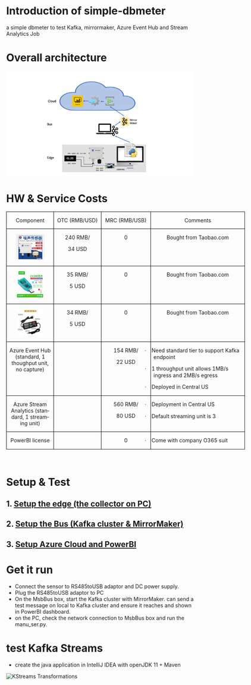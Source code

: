 # Introduction of simple-dbmeter
 a simple dbmeter to test Kafka, mirrormaker, Azure Event Hub and Stream Analytics Job

# Overall architecture
<p><img src="./resources/simple-dbmeter-intro.png" alt="components of the solution" /> </p>

# HW & Service **Costs**


<div class=WordSection1>

<table class=MsoTableGrid border=1 cellspacing=0 cellpadding=0 width=642
 style='width:481.7pt;border-collapse:collapse;border:none'>
 <tr>
  <td width=240 valign=top style='width:90.1pt;border:solid windowtext 1.0pt;
  padding:0cm 5.4pt 0cm 5.4pt'>
  <p class=MsoNormal align=center style='text-align:center'><span lang=EN-US>Component</span></p>
  </td>
  <td width=120 valign=top style='width:90.1pt;border:solid windowtext 1.0pt;
  border-left:none;padding:0cm 5.4pt 0cm 5.4pt'>
  <p class=MsoNormal align=center style='text-align:center'><span lang=EN-US>OTC
  (RMB/USD)</span></p>
  </td>
  <td width=128 valign=top style='width:96.0pt;border:solid windowtext 1.0pt;
  border-left:none;padding:0cm 5.4pt 0cm 5.4pt'>
  <p class=MsoNormal align=center style='text-align:center'><span lang=EN-US>MRC
  (RMB/USB)</span></p>
  </td>
  <td width=274 valign=top style='width:205.5pt;border:solid windowtext 1.0pt;
  border-left:none;padding:0cm 5.4pt 0cm 5.4pt'>
  <p class=MsoNormal align=center style='text-align:center'><span lang=EN-US>Comments</span></p>
  </td>
 </tr>
 <tr>
  <td width=240 valign=top style='width:90.1pt;border:solid windowtext 1.0pt;
  border-top:none;padding:0cm 5.4pt 0cm 5.4pt'>
  <p class=MsoNormal align=center style='text-align:center'><span lang=EN-US><img
  width=77 height=68 id="Picture 1" src="./resources/dbsensor.jpeg"
  alt="A picture containing engine&#10;&#10;Description automatically generated"></span></p>
  </td>
  <td width=120 valign=top style='width:90.1pt;border-top:none;border-left:
  none;border-bottom:solid windowtext 1.0pt;border-right:solid windowtext 1.0pt;
  padding:0cm 5.4pt 0cm 5.4pt'>
  <p class=MsoNormal align=center style='text-align:center'><span lang=EN-US>240
  RMB/</span></p>
  <p class=MsoNormal align=center style='text-align:center'><span lang=EN-US>34
  USD</span></p>
  </td>
  <td width=128 valign=top style='width:96.0pt;border-top:none;border-left:
  none;border-bottom:solid windowtext 1.0pt;border-right:solid windowtext 1.0pt;
  padding:0cm 5.4pt 0cm 5.4pt'>
  <p class=MsoNormal align=center style='text-align:center'><span lang=EN-US>0</span></p>
  </td>
  <td width=274 valign=top style='width:205.5pt;border-top:none;border-left:
  none;border-bottom:solid windowtext 1.0pt;border-right:solid windowtext 1.0pt;
  padding:0cm 5.4pt 0cm 5.4pt'>
  <p class=MsoNormal align=center style='text-align:center'><span lang=EN-US>Bought
  from Taobao.com</span></p>
  </td>
 </tr>
 <tr>
  <td width=240 valign=top style='width:90.1pt;border:solid windowtext 1.0pt;
  border-top:none;padding:0cm 5.4pt 0cm 5.4pt'>
  <p class=MsoNormal align=center style='text-align:center'><span lang=EN-US><img
  width=70 height=70 id="Picture 2" src="./resources/RS485-USB-convertor.jpeg"
  alt="A close up of a device&#10;&#10;Description automatically generated"></span></p>
  </td>
  <td width=120 valign=top style='width:90.1pt;border-top:none;border-left:
  none;border-bottom:solid windowtext 1.0pt;border-right:solid windowtext 1.0pt;
  padding:0cm 5.4pt 0cm 5.4pt'>
  <p class=MsoNormal align=center style='text-align:center'><span lang=EN-US>35
  RMB/</span></p>
  <p class=MsoNormal align=center style='text-align:center'><span lang=EN-US>5
  USD</span></p>
  </td>
  <td width=128 valign=top style='width:96.0pt;border-top:none;border-left:
  none;border-bottom:solid windowtext 1.0pt;border-right:solid windowtext 1.0pt;
  padding:0cm 5.4pt 0cm 5.4pt'>
  <p class=MsoNormal align=center style='text-align:center'><span lang=EN-US>0</span></p>
  </td>
  <td width=274 valign=top style='width:205.5pt;border-top:none;border-left:
  none;border-bottom:solid windowtext 1.0pt;border-right:solid windowtext 1.0pt;
  padding:0cm 5.4pt 0cm 5.4pt'>
  <p class=MsoNormal align=center style='text-align:center'><span lang=EN-US>Bought
  from Taobao.com</span></p>
  </td>
 </tr>
 <tr>
  <td width=240 valign=top style='width:90.1pt;border:solid windowtext 1.0pt;
  border-top:none;padding:0cm 5.4pt 0cm 5.4pt'>
  <p class=MsoNormal align=center style='text-align:center'><span lang=EN-US><img
  width=70 height=70 id="Picture 3" src="./resources/PowerAdapter.jpeg"
  alt="A close up of a device&#10;&#10;Description automatically generated"></span></p>
  </td>
  <td width=120 valign=top style='width:90.1pt;border-top:none;border-left:
  none;border-bottom:solid windowtext 1.0pt;border-right:solid windowtext 1.0pt;
  padding:0cm 5.4pt 0cm 5.4pt'>
  <p class=MsoNormal align=center style='text-align:center'><span lang=EN-US>34
  RMB/</span></p>
  <p class=MsoNormal align=center style='text-align:center'><span lang=EN-US>5
  USD</span></p>
  </td>
  <td width=128 valign=top style='width:96.0pt;border-top:none;border-left:
  none;border-bottom:solid windowtext 1.0pt;border-right:solid windowtext 1.0pt;
  padding:0cm 5.4pt 0cm 5.4pt'>
  <p class=MsoNormal align=center style='text-align:center'><span lang=EN-US>0</span></p>
  </td>
  <td width=274 valign=top style='width:205.5pt;border-top:none;border-left:
  none;border-bottom:solid windowtext 1.0pt;border-right:solid windowtext 1.0pt;
  padding:0cm 5.4pt 0cm 5.4pt'>
  <p class=MsoNormal align=center style='text-align:center'><span lang=EN-US>Bought
  from Taobao.com</span></p>
  </td>
 </tr>
 <tr>
  <td width=240 valign=top style='width:90.1pt;border:solid windowtext 1.0pt;
  border-top:none;padding:0cm 5.4pt 0cm 5.4pt'>
  <p class=MsoNormal align=center style='text-align:center'><span lang=EN-US>Azure
  Event Hub (standard, 1 thoughput unit, no capture)</span></p>
  </td>
  <td width=120 valign=top style='width:90.1pt;border-top:none;border-left:
  none;border-bottom:solid windowtext 1.0pt;border-right:solid windowtext 1.0pt;
  padding:0cm 5.4pt 0cm 5.4pt'>
  <p class=MsoNormal align=center style='text-align:center'><span lang=EN-US>&nbsp;</span></p>
  </td>
  <td width=128 valign=top style='width:96.0pt;border-top:none;border-left:
  none;border-bottom:solid windowtext 1.0pt;border-right:solid windowtext 1.0pt;
  padding:0cm 5.4pt 0cm 5.4pt'>
  <p class=MsoNormal align=center style='text-align:center'><span lang=EN-US>154
  RMB/</span></p>
  <p class=MsoNormal align=center style='text-align:center'><span lang=EN-US>22
  USD</span></p>
  </td>
  <td width=274 valign=top style='width:205.5pt;border-top:none;border-left:
  none;border-bottom:solid windowtext 1.0pt;border-right:solid windowtext 1.0pt;
  padding:0cm 5.4pt 0cm 5.4pt'>
  <p class=MsoListParagraphCxSpFirst style='text-indent:-18.0pt'><span
  lang=EN-US style='font-family:Symbol'>·<span style='font:7.0pt "Times New Roman"'>&nbsp;&nbsp;&nbsp;&nbsp;&nbsp;
  </span></span><span lang=EN-US>Need standard tier to support Kafka endpoint</span></p>
  <p class=MsoListParagraphCxSpMiddle style='text-indent:-18.0pt'><span
  lang=EN-US style='font-family:Symbol'>·<span style='font:7.0pt "Times New Roman"'>&nbsp;&nbsp;&nbsp;&nbsp;&nbsp;
  </span></span><span lang=EN-US>1 throughput unit allows 1MB/s ingress and 2MB/s
  egress</span></p>
  <p class=MsoListParagraphCxSpLast style='text-indent:-18.0pt'><span
  lang=EN-US style='font-family:Symbol'>·<span style='font:7.0pt "Times New Roman"'>&nbsp;&nbsp;&nbsp;&nbsp;&nbsp;
  </span></span><span lang=EN-US>Deployed in Central US</span></p>
  </td>
 </tr>
 <tr>
  <td width=120 valign=top style='width:90.1pt;border:solid windowtext 1.0pt;
  border-top:none;padding:0cm 5.4pt 0cm 5.4pt'>
  <p class=MsoNormal align=center style='text-align:center'><span lang=EN-US>Azure
  Stream Analytics (standard, 1 streaming unit)</span></p>
  </td>
  <td width=120 valign=top style='width:90.1pt;border-top:none;border-left:
  none;border-bottom:solid windowtext 1.0pt;border-right:solid windowtext 1.0pt;
  padding:0cm 5.4pt 0cm 5.4pt'>
  <p class=MsoNormal align=center style='text-align:center'><span lang=EN-US>&nbsp;</span></p>
  </td>
  <td width=128 valign=top style='width:96.0pt;border-top:none;border-left:
  none;border-bottom:solid windowtext 1.0pt;border-right:solid windowtext 1.0pt;
  padding:0cm 5.4pt 0cm 5.4pt'>
  <p class=MsoNormal align=center style='text-align:center'><span lang=EN-US>560
  RMB/</span></p>
  <p class=MsoNormal align=center style='text-align:center'><span lang=EN-US>80
  USD</span></p>
  </td>
  <td width=274 valign=top style='width:205.5pt;border-top:none;border-left:
  none;border-bottom:solid windowtext 1.0pt;border-right:solid windowtext 1.0pt;
  padding:0cm 5.4pt 0cm 5.4pt'>
  <p class=MsoListParagraphCxSpFirst style='text-indent:-18.0pt'><span
  lang=EN-US style='font-family:Symbol'>·<span style='font:7.0pt "Times New Roman"'>&nbsp;&nbsp;&nbsp;&nbsp;&nbsp;
  </span></span><span lang=EN-US>Deployment in Central US</span></p>
  <p class=MsoListParagraphCxSpLast style='text-indent:-18.0pt'><span
  lang=EN-US style='font-family:Symbol'>·<span style='font:7.0pt "Times New Roman"'>&nbsp;&nbsp;&nbsp;&nbsp;&nbsp;
  </span></span><span lang=EN-US>Default streaming unit is 3</span></p>
  </td>
 </tr>
 <tr>
  <td width=120 valign=top style='width:90.1pt;border:solid windowtext 1.0pt;
  border-top:none;padding:0cm 5.4pt 0cm 5.4pt'>
  <p class=MsoNormal align=center style='text-align:center'><span lang=EN-US>PowerBI
  license</span></p>
  </td>
  <td width=120 valign=top style='width:90.1pt;border-top:none;border-left:
  none;border-bottom:solid windowtext 1.0pt;border-right:solid windowtext 1.0pt;
  padding:0cm 5.4pt 0cm 5.4pt'>
  <p class=MsoNormal align=center style='text-align:center'><span lang=EN-US>&nbsp;</span></p>
  </td>
  <td width=128 valign=top style='width:96.0pt;border-top:none;border-left:
  none;border-bottom:solid windowtext 1.0pt;border-right:solid windowtext 1.0pt;
  padding:0cm 5.4pt 0cm 5.4pt'>
  <p class=MsoNormal align=center style='text-align:center'><span lang=EN-US>0</span></p>
  </td>
  <td width=274 valign=top style='width:205.5pt;border-top:none;border-left:
  none;border-bottom:solid windowtext 1.0pt;border-right:solid windowtext 1.0pt;
  padding:0cm 5.4pt 0cm 5.4pt'>
  <p class=MsoListParagraph style='text-indent:-18.0pt'><span lang=EN-US
  style='font-family:Symbol'>·<span style='font:7.0pt "Times New Roman"'>&nbsp;&nbsp;&nbsp;&nbsp;&nbsp;
  </span></span><span lang=EN-US>Come with company O365 suit</span></p>
  </td>
 </tr>
</table>

<p class=MsoNormal><span lang=EN-US>&nbsp;</span></p>

</div>



# Setup & Test
## 1. [Setup the edge (the collector on PC)](Jul-2020/Edge/Setup-Collector-PC.md)
## 2. [Setup the Bus (Kafka cluster & MirrorMaker)](Jul-2020/Bus/Setup-MsgBus.md)
## 3. [Setup Azure Cloud and PowerBI](Jul-2020/Cloud/Setup-Azure.md)

# Get it run
- Connect the sensor to RS485toUSB adaptor and DC power supply.
- Plug the RS485toUSB adaptor to PC
- On the MsbBus box, start the Kafka cluster with MirrorMaker. can send a test message on local to Kafka cluster and ensure it reaches and shown in PowerBI dashboard.
- on the PC, check the network connection to MsbBus box and run the manu_ser.py.

# test Kafka Streams
- create the java application in IntelliJ IDEA with openJDK 11 + Maven

<p><img src="./resources/Kafka streams transformation" alt="KStreams Transformations" /> </p>
